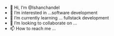 - 👋 Hi, I’m @Ishanchandel
- 👀 I’m interested in ...software development
- 🌱 I’m currently learning ... fullstack  development
- 💞️ I’m looking to collaborate on ... 
- 📫 How to reach me ... 

<!---software development

Ishanchandel/Ishanchandel is a ✨ special ✨ repository because its `README.md` (this file) appears on your GitHub profile.
You can click the Preview link to take a look at your changes.
--->
